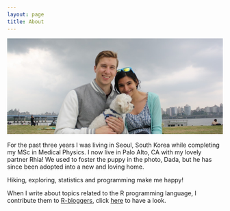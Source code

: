 ```yaml
---
layout: page
title: About
---
```


<div>
  <img src="/figs/RhiaDada.jpg" alt="Woohoo!" title="Very Cute" width="750px"/>
</div>

For the past three years I was living in Seoul, South Korea while completing my MSc in Medical Physics. I now live in Palo Alto, CA with my lovely partner Rhia! We used to foster the puppy in the photo, Dada, but he has since been adopted into a new and loving home.

Hiking, exploring, statistics and programming make me happy!

When I write about topics related to the R programming language, I contribute them to <a href="http://www.r-bloggers.com/">R-bloggers</a>, click <a href="http://www.r-bloggers.com/">here</a> to have a look.
